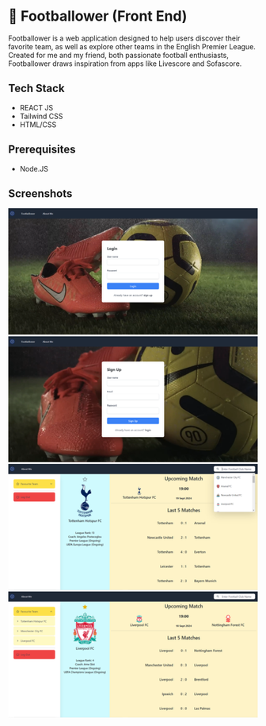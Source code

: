 
# 📝 Footballower (Front End)
Footballower is a web application designed to help users discover their favorite team, as well as explore other teams in the English Premier League. Created for me and my friend, both passionate football enthusiasts, Footballower draws inspiration from apps like Livescore and Sofascore.




## Tech Stack

- REACT JS
- Tailwind CSS
- HTML/CSS

## Prerequisites
- Node.JS

## Screenshots

![App Screenshot](./read%20me%20picture/Screenshot%202024-09-16%20010944.png)
![App Screenshot](./read%20me%20picture/Screenshot%202024-09-16%20011030.png)
![App Screenshot](./read%20me%20picture/Screenshot%202024-09-16%20011121.png)
![App Screenshot](./read%20me%20picture/Screenshot%202024-09-16%20011143.png)

